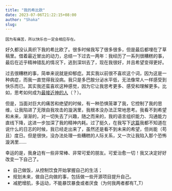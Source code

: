 ```yaml
---
title: "我的希比欧"
date: 2023-07-06T21:22:15+08:00
author: "Shaka"
slug: 
---
```


```
因为有痛苦，所以快乐也一定会相应存在。
```

好久都没认真织下我的希比欧了。很多时候我写了很多很多，但是最后都埋在了草稿里。借着最近冒出的动力，总结一下过去一两年：我经历了一系列很糟糕的事，最后在近乎精神错乱的情况下，逃到深圳去了，现在我很好，并且希望变得更好。

过去很糟糕的事，简单来说就是抑郁症。其实我以前很不喜欢这个词，因为这是一种病症，而我一直觉得我没病。我只是多巴胺分泌水平低，无法像常人一样感受到快乐而已。其实我还蛮喜欢这种感觉，因为它让我思考更多、感受和理解更多。比如，思考如何成为[最接近神的人](https://lzxqaq.com/posts/2021-12-12-saintseiya/)（？）。

但是，当面对巨大的痛苦和绝望的时候，有一种恐惧笼罩了我，它控制了我的思维，让我陷进了无限自我攻击的漩涡里，我根本没办法正常地思考。我看不到希望和未来，渐渐的，对一切失去了兴趣，随之而来的，我的语言组织能力、沟通能力直线下降，这进一步加深了我的精神内耗。过了挺久，在我写下[这篇](https://lzxqaq.com/posts/2022-12-17/)我都不知道在说什么的日志的时候，我已经走出来了，虽然还是看不到未来的希望，但尚能（苟且）度日。但是很快，没办法处理一些糟糕的人际关系，又一次让我陷入那个恐怖漩涡里……

幸运的是，我身边有一些非常棒、非常可爱的朋友。可爱治愈一切！我又决定好好改变一下自己了。

- 自己做饭，从控制饮食开始掌握自己的生活；
- 规划未来，做自己向做的事，包括做一些开源项目提升自己。
- 减肥增肌，多运动，不能暴饮暴食或者厌食（为何我两者都有T_T）
